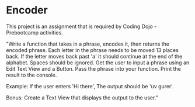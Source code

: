 # Encoder
This project is an assignment that is required by Coding Dojo - Prebootcamp activities.


"Write a function that takes in a phrase, encodes it, then returns the encoded phrase.
Each letter in the phrase needs to be moved 13 places back.
If the letter moves back past 'a' it should continue at the end of the alphabet.
Spaces should be ignored.
Get the user to input a phrase using an Edit Text View and a Button.
Pass the phrase into your function.
Print the result to the console.

Example: 
If the user enters 'Hi there',
The output should be 'uv gurer'.

Bonus:
Create a Text View that displays the output to the user."

